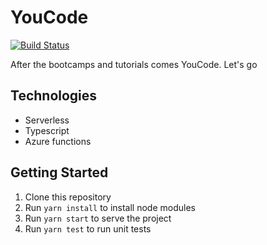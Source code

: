 # YouCode
[![Build Status](https://travis-ci.com/davisokoth/youcode.svg?branch=master)](https://travis-ci.com/davisokoth/youcode)

After the bootcamps and tutorials comes YouCode. Let's go

## Technologies
* Serverless
* Typescript
* Azure functions

## Getting Started
1. Clone this repository
2. Run `yarn install` to install node modules
3. Run `yarn start` to serve the project
4. Run `yarn test` to run unit tests